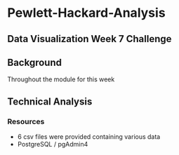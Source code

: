 # Pewlett-Hackard-Analysis

## Data Visualization Week 7 Challenge

## Background
Throughout the module for this week 

## Technical Analysis

### Resources
* 6 csv files were provided containing various data
* PostgreSQL / pgAdmin4
